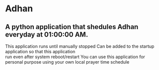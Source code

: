 # Adhan


## A python application that shedules Adhan <br/> everyday at 01:00:00 AM.

This application runs until manually stopped
Can be added to the startup application so that this application <br/> run even after system reboot/restart
You can use this application for personal purpose using your own local prayer time schedule

